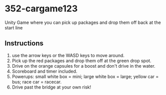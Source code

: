 # 352-cargame123
Unity Game where you can pick up packages and drop them off back at the start line

## Instructions
1. use the arrow keys or the WASD keys to move around.
2. Pick up the red packages and drop them off at the green drop spot.
3. Drive on the orange capsules for a boost and don't drive in the water.
4. Scoreboard and timer included.
5. Powerups: small white box = mini; large white box = large; yellow car = bus; race car = racecar.
4. Drive past the bridge at your own risk! 
